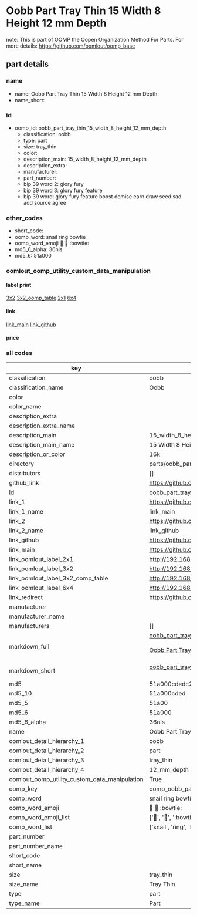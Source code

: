 # Oobb Part Tray Thin 15 Width 8 Height 12 mm Depth  

note: This is part of OOMP the Oopen Organization Method For Parts. For more details: https://github.com/oomlout/oomp_base

##  part details
  







### name
* name: Oobb Part Tray Thin 15 Width 8 Height 12 mm Depth
* name_short: 
### id
* oomp_id: oobb_part_tray_thin_15_width_8_height_12_mm_depth
  * classification: oobb
  * type: part
  * size: tray_thin
  * color: 
  * description_main: 15_width_8_height_12_mm_depth
  * description_extra: 
  * manufacturer: 
  * part_number: 
  * bip 39 word 2: glory fury
  * bip 39 word 3: glory fury feature
  * bip 39 word: glory fury feature boost demise earn draw seed sad add source agree

### other_codes
* short_code: 
* oomp_word: snail ring bowtie
* oomp_word_emoji :snail: :ring: :bowtie:
* md5_6_alpha: 36nls
* md5_6: 51a000






### oomlout_oomp_utility_custom_data_manipulation
#### label print
[3x2](http://192.168.1.245:1112/?label=oomp%2036nls)
[3x2_oomp_table](http://192.168.1.108:1112/?label=oomp%2036nls)
[2x1](http://192.168.1.242:1112/?label=oomp%2036nls)
[6x4](http://192.168.1.55:1112/?label=oomp%2036nls)    

#### link

[link_main](https://github.com/oomlout/oomlout_oomp_version_1_messy/tree/main/parts/oobb_part_tray_thin_15_width_8_height_12_mm_depth) [link_github](https://github.com/oomlout/oomlout_oomp_version_1_messy/tree/main/parts/oobb_part_tray_thin_15_width_8_height_12_mm_depth)                             

#### price







### all codes 
| key | value |  
| --- | --- |  
| classification | oobb |  
| classification_name | Oobb |  
| color |  |  
| color_name |  |  
| description_extra |  |  
| description_extra_name |  |  
| description_main | 15_width_8_height_12_mm_depth |  
| description_main_name | 15 Width 8 Height 12 mm Depth |  
| description_or_color | 16k |  
| directory | parts/oobb_part_tray_thin_15_width_8_height_12_mm_depth |  
| distributors | [] |  
| github_link | https://github.com/oomlout/oomlout_oomp_part_src/tree/main/parts/oobb_part_tray_thin_15_width_8_height_12_mm_depth |  
| id | oobb_part_tray_thin_15_width_8_height_12_mm_depth |  
| link_1 | https://github.com/oomlout/oomlout_oomp_version_1_messy/tree/main/parts/oobb_part_tray_thin_15_width_8_height_12_mm_depth |  
| link_1_name | link_main |  
| link_2 | https://github.com/oomlout/oomlout_oomp_version_1_messy/tree/main/parts/oobb_part_tray_thin_15_width_8_height_12_mm_depth |  
| link_2_name | link_github |  
| link_github | https://github.com/oomlout/oomlout_oomp_version_1_messy/tree/main/parts/oobb_part_tray_thin_15_width_8_height_12_mm_depth |  
| link_main | https://github.com/oomlout/oomlout_oomp_version_1_messy/tree/main/parts/oobb_part_tray_thin_15_width_8_height_12_mm_depth |  
| link_oomlout_label_2x1 | http://192.168.1.242:1112/?label=oomp%2036nls |  
| link_oomlout_label_3x2 | http://192.168.1.245:1112/?label=oomp%2036nls |  
| link_oomlout_label_3x2_oomp_table | http://192.168.1.108:1112/?label=oomp%2036nls |  
| link_oomlout_label_6x4 | http://192.168.1.55:1112/?label=oomp%2036nls |  
| link_redirect | https://github.com/oomlout/oomlout_oomp_version_1_messy/tree/main/parts/oobb_part_tray_thin_15_width_8_height_12_mm_depth |  
| manufacturer |  |  
| manufacturer_name |  |  
| manufacturers | [] |  
| markdown_full | [oobb_part_tray_thin_15_width_8_height_12_mm_depth](none)<br>[](none)<br>[Oobb Part Tray Thin 15 Width 8 Height 12 Mm Depth](none)<br><br> |  
| markdown_short | [oobb_part_tray_thin_15_width_8_height_12_mm_depth](none)<br><br> |  
| md5 | 51a000cdedc2e84d151d219aa8579b1c |  
| md5_10 | 51a000cded |  
| md5_5 | 51a00 |  
| md5_6 | 51a000 |  
| md5_6_alpha | 36nls |  
| name | Oobb Part Tray Thin 15 Width 8 Height 12 mm Depth |  
| oomlout_detail_hierarchy_1 | oobb |  
| oomlout_detail_hierarchy_2 | part |  
| oomlout_detail_hierarchy_3 | tray_thin |  
| oomlout_detail_hierarchy_4 | 12_mm_depth |  
| oomlout_oomp_utility_custom_data_manipulation | True |  
| oomp_key | oomp_oobb_part_tray_thin_15_width_8_height_12_mm_depth |  
| oomp_word | snail ring bowtie |  
| oomp_word_emoji | :snail: :ring: :bowtie: |  
| oomp_word_emoji_list | [':snail:', ':ring:', ':bowtie:'] |  
| oomp_word_list | ['snail', 'ring', 'bowtie'] |  
| part_number |  |  
| part_number_name |  |  
| short_code |  |  
| short_name |  |  
| size | tray_thin |  
| size_name | Tray Thin |  
| type | part |  
| type_name | Part |  
